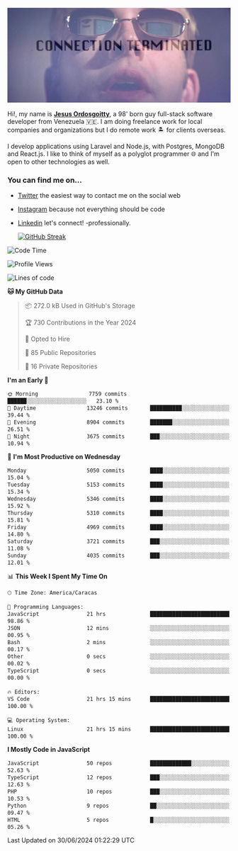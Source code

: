 ![hackers movie reference](./disconnected.jpg)

Hi!, my name is [**Jesus Ordosgoitty**](https://jodaz.dev), a 98' born guy full-stack software developer from Venezuela 🇻🇪. I am doing freelance work for local companies and organizations but I do remote work 🏝️ for clients overseas. 

I develop applications using Laravel and Node.js, with Postgres, MongoDB and React.js. I like to think of myself as a polyglot programmer 🌐 and I'm open to other technologies as well.

### You can find me on...

- [Twitter](https://twitter.com/jodaz_) the easiest way to contact me on the social web
- [Instagram](https://instagram.com/jodaz_) because not everything should be code
- [Linkedin](https://linkedin.com/in/jodaz) let's connect! -professionally.


    [![GitHub Streak](https://streak-stats.demolab.com?user=jodaz&theme=tokyonight)](https://git.io/streak-stats)

<!--START_SECTION:waka-->
![Code Time](http://img.shields.io/badge/Code%20Time-6%2C505%20hrs%2056%20mins-blue)

![Profile Views](http://img.shields.io/badge/Profile%20Views-0-blue)

![Lines of code](https://img.shields.io/badge/From%20Hello%20World%20I%27ve%20Written-83.5%20million%20lines%20of%20code-blue)

**🐱 My GitHub Data** 

> 📦 272.0 kB Used in GitHub's Storage 
 > 
> 🏆 730 Contributions in the Year 2024
 > 
> 💼 Opted to Hire
 > 
> 📜 85 Public Repositories 
 > 
> 🔑 16 Private Repositories 
 > 
**I'm an Early 🐤** 

```text
🌞 Morning                7759 commits        ██████░░░░░░░░░░░░░░░░░░░   23.10 % 
🌆 Daytime                13246 commits       ██████████░░░░░░░░░░░░░░░   39.44 % 
🌃 Evening                8904 commits        ███████░░░░░░░░░░░░░░░░░░   26.51 % 
🌙 Night                  3675 commits        ███░░░░░░░░░░░░░░░░░░░░░░   10.94 % 
```
📅 **I'm Most Productive on Wednesday** 

```text
Monday                   5050 commits        ████░░░░░░░░░░░░░░░░░░░░░   15.04 % 
Tuesday                  5153 commits        ████░░░░░░░░░░░░░░░░░░░░░   15.34 % 
Wednesday                5346 commits        ████░░░░░░░░░░░░░░░░░░░░░   15.92 % 
Thursday                 5310 commits        ████░░░░░░░░░░░░░░░░░░░░░   15.81 % 
Friday                   4969 commits        ████░░░░░░░░░░░░░░░░░░░░░   14.80 % 
Saturday                 3721 commits        ███░░░░░░░░░░░░░░░░░░░░░░   11.08 % 
Sunday                   4035 commits        ███░░░░░░░░░░░░░░░░░░░░░░   12.01 % 
```


📊 **This Week I Spent My Time On** 

```text
🕑︎ Time Zone: America/Caracas

💬 Programming Languages: 
JavaScript               21 hrs              █████████████████████████   98.86 % 
JSON                     12 mins             ░░░░░░░░░░░░░░░░░░░░░░░░░   00.95 % 
Bash                     2 mins              ░░░░░░░░░░░░░░░░░░░░░░░░░   00.17 % 
Other                    0 secs              ░░░░░░░░░░░░░░░░░░░░░░░░░   00.02 % 
TypeScript               0 secs              ░░░░░░░░░░░░░░░░░░░░░░░░░   00.00 % 

🔥 Editors: 
VS Code                  21 hrs 15 mins      █████████████████████████   100.00 % 

💻 Operating System: 
Linux                    21 hrs 15 mins      █████████████████████████   100.00 % 
```

**I Mostly Code in JavaScript** 

```text
JavaScript               50 repos            █████████████░░░░░░░░░░░░   52.63 % 
TypeScript               12 repos            ███░░░░░░░░░░░░░░░░░░░░░░   12.63 % 
PHP                      10 repos            ███░░░░░░░░░░░░░░░░░░░░░░   10.53 % 
Python                   9 repos             ██░░░░░░░░░░░░░░░░░░░░░░░   09.47 % 
HTML                     5 repos             █░░░░░░░░░░░░░░░░░░░░░░░░   05.26 % 
```




 Last Updated on 30/06/2024 01:22:29 UTC
<!--END_SECTION:waka-->
